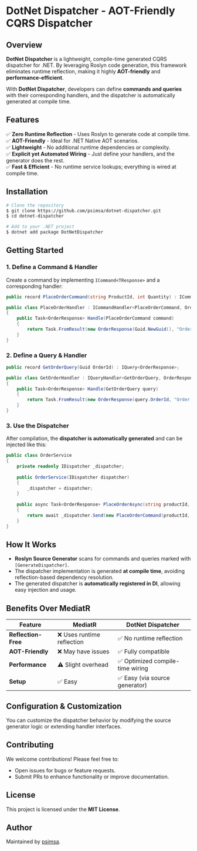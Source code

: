 ﻿# DotNet Dispatcher - AOT-Friendly CQRS Dispatcher

## Overview
**DotNet Dispatcher** is a lightweight, compile-time generated CQRS dispatcher for .NET. By leveraging Roslyn code generation, this framework eliminates runtime reflection, making it highly **AOT-friendly** and **performance-efficient**.

With **DotNet Dispatcher**, developers can define **commands and queries** with their corresponding handlers, and the dispatcher is automatically generated at compile time.

## Features
✅ **Zero Runtime Reflection** - Uses Roslyn to generate code at compile time.  
✅ **AOT-Friendly** - Ideal for .NET Native AOT scenarios.  
✅ **Lightweight** - No additional runtime dependencies or complexity.  
✅ **Explicit yet Automated Wiring** - Just define your handlers, and the generator does the rest.  
✅ **Fast & Efficient** - No runtime service lookups; everything is wired at compile time.  

## Installation
```sh
# Clone the repository
$ git clone https://github.com/psimsa/dotnet-dispatcher.git
$ cd dotnet-dispatcher

# Add to your .NET project
$ dotnet add package DotNetDispatcher
```

## Getting Started

### 1. Define a Command & Handler
Create a command by implementing `ICommand<TResponse>` and a corresponding handler:

```csharp
public record PlaceOrderCommand(string ProductId, int Quantity) : ICommand<OrderResponse>;

public class PlaceOrderHandler : ICommandHandler<PlaceOrderCommand, OrderResponse>
{
    public Task<OrderResponse> Handle(PlaceOrderCommand command)
    {
        return Task.FromResult(new OrderResponse(Guid.NewGuid(), "Order Placed Successfully"));
    }
}
```

### 2. Define a Query & Handler
```csharp
public record GetOrderQuery(Guid OrderId) : IQuery<OrderResponse>;

public class GetOrderHandler : IQueryHandler<GetOrderQuery, OrderResponse>
{
    public Task<OrderResponse> Handle(GetOrderQuery query)
    {
        return Task.FromResult(new OrderResponse(query.OrderId, "Order Retrieved"));
    }
}
```

### 3. Use the Dispatcher
After compilation, the **dispatcher is automatically generated** and can be injected like this:

```csharp
public class OrderService
{
    private readonly IDispatcher _dispatcher;
    
    public OrderService(IDispatcher dispatcher)
    {
        _dispatcher = dispatcher;
    }
    
    public async Task<OrderResponse> PlaceOrderAsync(string productId, int quantity)
    {
        return await _dispatcher.Send(new PlaceOrderCommand(productId, quantity));
    }
}
```

## How It Works
- **Roslyn Source Generator** scans for commands and queries marked with `[GenerateDispatcher]`.
- The dispatcher implementation is generated **at compile time**, avoiding reflection-based dependency resolution.
- The generated dispatcher is **automatically registered in DI**, allowing easy injection and usage.

## Benefits Over MediatR
| Feature           | MediatR                     | DotNet Dispatcher |
|------------------|---------------------------|-------------------|
| **Reflection-Free** | ❌ Uses runtime reflection | ✅ No runtime reflection |
| **AOT-Friendly**  | ❌ May have issues         | ✅ Fully compatible |
| **Performance**   | ⚠️ Slight overhead        | ✅ Optimized compile-time wiring |
| **Setup**         | ✅ Easy                     | ✅ Easy (via source generator) |

## Configuration & Customization
You can customize the dispatcher behavior by modifying the source generator logic or extending handler interfaces.

## Contributing
We welcome contributions! Please feel free to:
- Open issues for bugs or feature requests.
- Submit PRs to enhance functionality or improve documentation.

## License
This project is licensed under the **MIT License**.

## Author
Maintained by [psimsa](https://github.com/psimsa).

